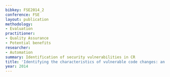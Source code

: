 ```yaml
---
bibkey: FSE2014_2
conference: FSE
layout: publication
methodology:
- Evaluation
practitioner:
- Quality Assurance
- Potential benefits
researcher:
- Automation
summary: Identification of security vulnerabilities in CR
title: 'Identifying the characteristics of vulnerable code changes: an empirical study'
year: 2014
---
```

